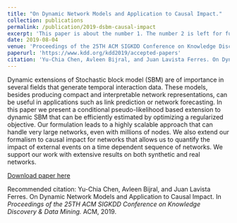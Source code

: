 ```yaml
---
title: "On Dynamic Network Models and Application to Causal Impact."
collection: publications
permalink: /publication/2019-dsbm-causal-impact
excerpt: 'This paper is about the number 1. The number 2 is left for future work.'
date: 2019-08-04
venue: 'Proceedings of the 25TH ACM SIGKDD Conference on Knowledge Discovery & Data Mining'
paperurl: 'https://www.kdd.org/kdd2019/accepted-papers'
citation: 'Yu-Chia Chen, Avleen Bijral, and Juan Lavista Ferres. On Dynamic Network Models and Application to Causal Impact. In <i> Proceedings of the 25TH ACM SIGKDD Conference on Knowledge Discovery &amp; Data Mining.</i> ACM, 2019.'
---
```

Dynamic extensions of Stochastic block model (SBM) are of importance in several fields that generate temporal interaction data. These models, besides producing compact and interpretable network representations, can be useful in applications such as link prediction or network forecasting. In this paper we present a conditional pseudo-likelihood based extension to dynamic SBM that can
be efficiently estimated by optimizing a regularized objective. Our formulation leads to a highly scalable approach that can handle very large networks, even with millions of nodes. We also extend our formalism to causal impact for networks that allows us to quantify the impact of external events on a time dependent sequence of networks. We support our work with extensive results on both synthetic and real networks.

[Download paper here](https://www.kdd.org/kdd2019/accepted-papers)

Recommended citation: Yu-Chia Chen, Avleen Bijral, and Juan Lavista Ferres. On Dynamic Network Models and Application to Causal Impact. In <i> Proceedings of the 25TH ACM SIGKDD Conference on Knowledge Discovery &amp; Data Mining.</i> ACM, 2019.
